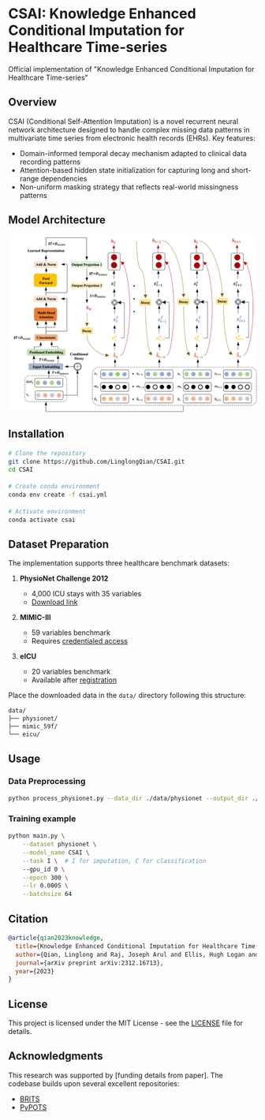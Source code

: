 # CSAI: Knowledge Enhanced Conditional Imputation for Healthcare Time-series

Official implementation of "Knowledge Enhanced Conditional Imputation for Healthcare Time-series"

## Overview

CSAI (Conditional Self-Attention Imputation) is a novel recurrent neural network architecture designed to handle complex missing data patterns in multivariate time series from electronic health records (EHRs). Key features:

- Domain-informed temporal decay mechanism adapted to clinical data recording patterns
- Attention-based hidden state initialization for capturing long and short-range dependencies
- Non-uniform masking strategy that reflects real-world missingness patterns

## Model Architecture

![CSAI Architecture](figures/CSAI.png)

## Installation

```bash
# Clone the repository
git clone https://github.com/LinglongQian/CSAI.git
cd CSAI

# Create conda environment
conda env create -f csai.yml

# Activate environment
conda activate csai
```

## Dataset Preparation

The implementation supports three healthcare benchmark datasets:

1. **PhysioNet Challenge 2012**
   - 4,000 ICU stays with 35 variables
   - [Download link](https://physionet.org/content/challenge-2012/1.0.0/)

2. **MIMIC-III**
   - 59 variables benchmark
   - Requires [credentialed access](https://physionet.org/content/mimiciii/1.4/)

3. **eICU**
   - 20 variables benchmark
   - Available after [registration](https://physionet.org/content/eicu-crd/2.0/)

Place the downloaded data in the `data/` directory following this structure:
```
data/
├── physionet/
├── mimic_59f/
└── eicu/
```

## Usage

### Data Preprocessing
```bash
python process_physionet.py --data_dir ./data/physionet --output_dir ./data/physionet [--n_splits 5] [--seed 3407]
```

### Training example
```bash
python main.py \
    --dataset physionet \
    --model_name CSAI \
    --task I \  # I for imputation, C for classification
    --gpu_id 0 \
    --epoch 300 \
    --lr 0.0005 \
    --batchsize 64
```

## Citation

```bibtex
@article{qian2023knowledge,
  title={Knowledge Enhanced Conditional Imputation for Healthcare Time-series},
  author={Qian, Linglong and Raj, Joseph Arul and Ellis, Hugh Logan and Zhang, Ao and Zhang, Yuezhou and Wang, Tao and Dobson, Richard JB and Ibrahim, Zina},
  journal={arXiv preprint arXiv:2312.16713},
  year={2023}
}
```

## License

This project is licensed under the MIT License - see the [LICENSE](LICENSE) file for details.

## Acknowledgments

This research was supported by [funding details from paper]. The codebase builds upon several excellent repositories:
- [BRITS](https://github.com/caow13/BRITS)
- [PyPOTS](https://github.com/WenjieDu/PyPOTS)
